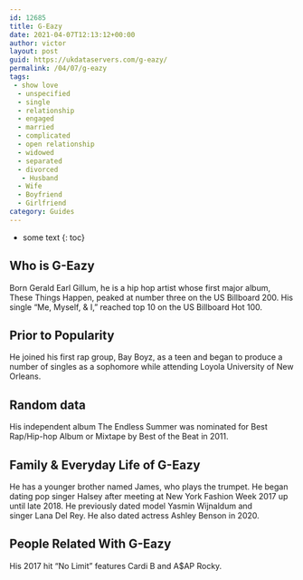 ```yaml
---
id: 12685
title: G-Eazy
date: 2021-04-07T12:13:12+00:00
author: victor
layout: post
guid: https://ukdataservers.com/g-eazy/
permalink: /04/07/g-eazy
tags:
 - show love
  - unspecified
  - single
  - relationship
  - engaged
  - married
  - complicated
  - open relationship
  - widowed
  - separated
  - divorced
   - Husband
  - Wife
  - Boyfriend
  - Girlfriend
category: Guides
---
```


* some text
{: toc}


## Who is G-Eazy



Born Gerald Earl Gillum, he is a hip hop artist whose first major album, These Things Happen, peaked at number three on the US Billboard 200. His single &#8220;Me, Myself, & I,&#8221; reached top 10 on the US Billboard Hot 100.

                
                
                
## Prior to Popularity



He joined his first rap group, Bay Boyz, as a teen and began to produce a number of singles as a sophomore while attending Loyola University of New Orleans.

                
                
                
## Random data



His independent album The Endless Summer was nominated for Best Rap/Hip-hop Album or Mixtape by Best of the Beat in 2011.

                
                
                
## Family & Everyday Life of G-Eazy



He has a younger brother named James, who plays the trumpet. He began dating pop singer Halsey after meeting at New York Fashion Week 2017 up until late 2018. He previously dated model Yasmin Wijnaldum and singer Lana Del Rey. He also dated actress Ashley Benson in 2020.

                
                
                
## People Related With G-Eazy



His 2017 hit &#8220;No Limit&#8221; features Cardi B and A$AP Rocky.

                
              
            
          
          
          